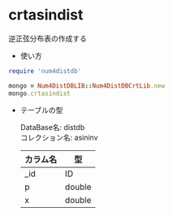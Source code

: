 crtasindist
===========
逆正弦分布表の作成する

* 使い方

```ruby
require 'num4distdb'

mongo = Num4DistDBLIB::Num4DistDBCrtLib.new
mongo.crtasindist
```

* テーブルの型

  DataBase名: distdb  
  コレクション名: asininv  

  |カラム名|型    |
  |-------|------|
  |_id    |ID    |
  |p      |double|
  |x      |double|


